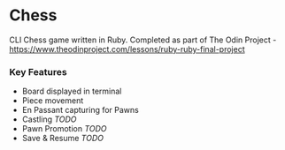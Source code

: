 # Chess
CLI Chess game written in Ruby.
Completed as part of The Odin Project - https://www.theodinproject.com/lessons/ruby-ruby-final-project

### Key Features
- Board displayed in terminal
- Piece movement
- En Passant capturing for Pawns
- Castling _TODO_
- Pawn Promotion _TODO_
- Save & Resume _TODO_